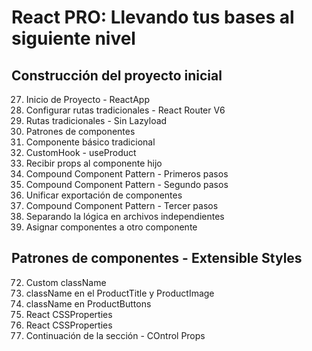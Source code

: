 # React PRO: Llevando tus bases al siguiente nivel

## Construcción del proyecto inicial

27. Inicio de Proyecto - ReactApp
28. Configurar rutas tradicionales - React Router V6
36. Rutas tradicionales - Sin Lazyload
57. Patrones de componentes
58. Componente básico tradicional
59. CustomHook - useProduct
60. Recibir props al componente hijo
61. Compound Component Pattern - Primeros pasos
62. Compound Component Pattern - Segundo pasos
63. Unificar exportación de componentes
64. Compound Component Pattern - Tercer pasos
65. Separando la lógica en archivos independientes
66. Asignar componentes a otro componente

## Patrones de componentes - Extensible Styles
72. Custom className
73. className en el ProductTitle y ProductImage
74. className en ProductButtons
75. React CSSProperties
76. React CSSProperties
81. Continuación de la sección - COntrol Props